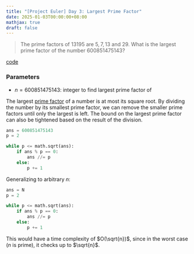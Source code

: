 ```yaml
---
title: "[Project Euler] Day 3: Largest Prime Factor"
date: 2025-01-03T00:00:00+08:00
mathjax: true
draft: false
---
```

> The prime factors of $13195$ are $5, 7, 13$ and $29$.
What is the largest prime factor of the number $600851475143$?

[code](https://github.com/ravidosa/euler/blob/main/p3.py)
### Parameters
- $n = 600851475143$: integer to find largest prime factor of

The largest [prime factor](https://en.wikipedia.org/wiki/Integer_factorization) of a number is at most its square root. By dividing the number by its smallest prime factor, we can remove the smaller prime factors until only the largest is left. The bound on the largest prime factor can also be tightened based on the result of the division.

```py
ans = 600851475143
p = 2

while p <= math.sqrt(ans):
    if ans % p == 0:
        ans //= p
    else:
        p += 1
```
Generalizing to arbitrary $n$:
```py
ans = N
p = 2

while p <= math.sqrt(ans):
    if ans % p == 0:
        ans //= p
    else:
        p += 1
```
This would have a time complexity of $O(\sqrt{n})$, since in the worst case ($n$ is prime), it checks up to $\sqrt{n}$.